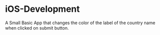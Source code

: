 # iOS-Development
A Small Basic App that changes the color of the label of the country name when clicked on submit button.
